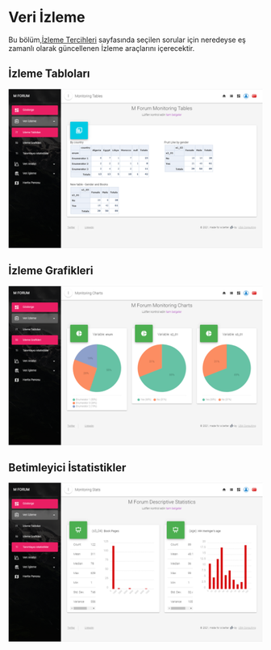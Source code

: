 # Veri İzleme
 
Bu bölüm,[İzleme Tercihleri](./21-preferences.html#monitoring-tools) sayfasında seçilen sorular için neredeyse eş zamanlı olarak güncellenen İzleme araçlarını içerecektir.
 
## İzleme Tabloları
 
![An image](./img/s10_mt_mt.jpg)
 
## İzleme Grafikleri
 
![An image](./img/s10_mt_mc.jpg)
 
## Betimleyici İstatistikler
 
![An image](./img/s10_mt_ds.jpg)
